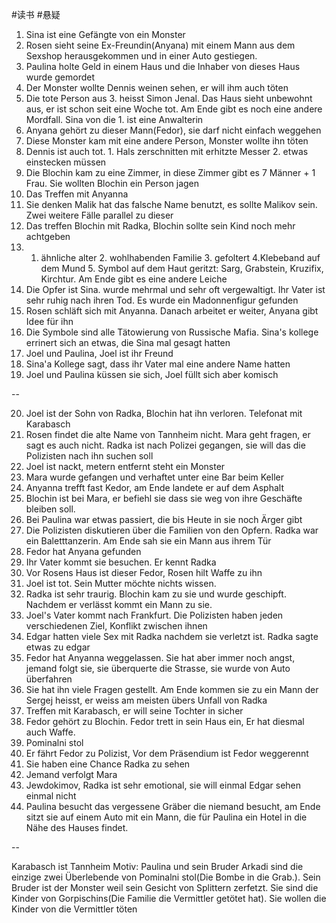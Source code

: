 #读书 #悬疑
1. Sina ist eine Gefängte von ein Monster
2. Rosen sieht seine Ex-Freundin(Anyana) mit einem Mann aus dem Sexshop herausgekommen und in einer Auto gestiegen.
3. Paulina holte Geld in einem Haus und die Inhaber von dieses Haus wurde gemordet
4. Der Monster wollte Dennis weinen sehen, er will ihm auch töten
5. Die tote Person aus 3. heisst Simon Jenal. Das Haus sieht unbewohnt aus, er ist schon seit eine Woche tot. Am Ende gibt es noch eine andere Mordfall. Sina von die 1. ist eine Anwalterin
6. Anyana gehört zu dieser Mann(Fedor), sie darf nicht einfach weggehen
7. Diese Monster kam mit eine andere Person, Monster wollte ihn töten
8. Dennis ist auch tot. 1. Hals zerschnitten mit erhitzte Messer 2. etwas einstecken müssen
9. Die Blochin kam zu eine Zimmer, in diese Zimmer gibt es 7 Männer + 1 Frau. Sie wollten Blochin ein Person jagen
10. Das Treffen mit Anyanna
11. Sie denken Malik hat das falsche Name benutzt, es sollte Malikov sein. Zwei weitere Fälle parallel zu dieser
12. Das treffen Blochin mit Radka, Blochin sollte sein Kind noch mehr achtgeben
13. 1. ähnliche alter 2. wohlhabenden Familie 3. gefoltert 4.Klebeband auf dem Mund 5. Symbol auf dem Haut geritzt: Sarg, Grabstein, Kruzifix, Kirchtur. Am Ende gibt es eine andere Leiche
14. Die Opfer ist Sina. wurde mehrmal und sehr oft vergewaltigt. Ihr Vater ist sehr ruhig nach ihren Tod. Es wurde ein Madonnenfigur gefunden
15. Rosen schläft sich mit Anyanna. Danach arbeitet er weiter, Anyana gibt Idee für ihn
16. Die Symbole sind alle Tätowierung von Russische Mafia. Sina's kollege errinert sich an etwas, die Sina mal gesagt hatten
17. Joel und Paulina, Joel ist ihr Freund
18. Sina'a Kollege sagt, dass ihr Vater mal eine andere Name hatten
19. Joel und Paulina küssen sie sich, Joel füllt sich aber komisch

--

20. Joel ist der Sohn von Radka, Blochin hat ihn verloren. Telefonat mit Karabasch
21. Rosen findet die alte Name von Tannheim nicht. Mara geht fragen, er sagt es auch nicht. Radka ist nach Polizei gegangen, sie will das die Polizisten nach ihn suchen soll
22. Joel ist nackt, metern entfernt steht ein Monster
23. Mara wurde gefangen und verhaftet unter eine Bar beim Keller
24. Anyanna trefft fast Kedor, am Ende landete er auf dem Asphalt
25. Blochin ist bei Mara, er befiehl sie dass sie weg von ihre Geschäfte bleiben soll. 
26. Bei Paulina war etwas passiert, die bis Heute in sie noch Ärger gibt
27. Die Polizisten diskutieren über die Familien von den Opfern. Radka war ein Baletttanzerin. Am Ende sah sie ein Mann aus ihrem Tür
28. Fedor hat Anyana gefunden
29. Ihr Vater kommt sie besuchen. Er kennt Radka
30. Vor Rosens Haus ist dieser Fedor, Rosen hilt Waffe zu ihn
31. Joel ist tot. Sein Mutter möchte nichts wissen.
32. Radka ist sehr traurig. Blochin kam zu sie und wurde geschipft. Nachdem er verlässt kommt ein Mann zu sie. 
33. Joel's Vater kommt nach Frankfurt. Die Polizisten haben jeden verschiedenen Ziel, Konflikt zwischen ihnen
34. Edgar hatten viele Sex mit Radka nachdem sie verletzt ist. Radka sagte etwas zu edgar
35. Fedor hat Anyanna weggelassen. Sie hat aber immer noch angst, jemand folgt sie, sie überquerte die Strasse, sie wurde von Auto überfahren
36. Sie hat ihn viele Fragen gestellt. Am Ende kommen sie zu ein Mann der Sergej heisst, er weiss am meisten übers Unfall von Radka
37. Treffen mit Karabasch, er will seine Tochter in sicher
38. Fedor gehört zu Blochin. Fedor trett in sein Haus ein, Er hat diesmal auch Waffe. 
39. Pominalni stol
40. Er fährt Fedor zu Polizist, Vor dem Präsendium ist Fedor weggerennt
41. Sie haben eine Chance Radka zu sehen
42. Jemand verfolgt Mara
43. Jewdokimov, Radka ist sehr emotional, sie will einmal Edgar sehen einmal nicht
44. Paulina besucht das vergessene Gräber die niemand besucht, am Ende sitzt sie auf einem Auto mit ein Mann, die für Paulina ein Hotel in die Nähe des Hauses findet.

--

Karabasch ist Tannheim
Motiv: Paulina und sein Bruder Arkadi sind die einzige zwei Überlebende von Pominalni stol(Die Bombe in die Grab.). Sein Bruder ist der Monster weil sein Gesicht von Splittern zerfetzt. Sie sind die Kinder von Gorpischins(Die Familie die Vermittler getötet hat). Sie wollen die Kinder von die Vermittler töten



